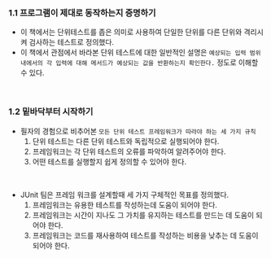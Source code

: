 ### 1.1 프로그램이 제대로 동작하는지 증명하기
- 이 책에서는 단위테스트를 좁은 의미로 사용하여 단일한 단위를 다른 단위와 격리시켜 검사하는 테스트로 정의했다.
- 이 책에서 관점에서 바라본 단위 테스트에 대한 일반적인 설명은 `예상되는 입력 범위 내에서의 각 입력에 대해 메서드가 예상되는 값을 반환하는지 확인한다.` 정도로 이해할 수 있다.
<br/>

### 1.2 밑바닥부터 시작하기
- 필자의 경험으로 비추어본 `모든 단위 테스트 프레임워크가 따라야 하는 세 가지 규칙`
  1. 단위 테스트는 다른 단위 테스트와 독립적으로 실행되어야 한다.
  2. 프레임워크는 각 단위 테스트의 오류를 파악하여 알려주어야 한다.
  3. 어떤 테스트를 실행할지 쉽게 정의할 수 있어야 한다.
<br/>

- JUnit 팀은 프레임 워크를 설계할때 세 가지 구체적인 목표를 정의했다.
  1. 프레임워크는 유용한 테스트를 작성하는데 도움이 되어야 한다.
  2. 프레임워크는 시간이 지나도 그 가치를 유지하는 테스트를 만드는 데 도움이 되어야 한다.
  3. 프레임워크는 코드를 재사용하여 테스트를 작성하는 비용을 낮추는 데 도움이 되어야 한다.